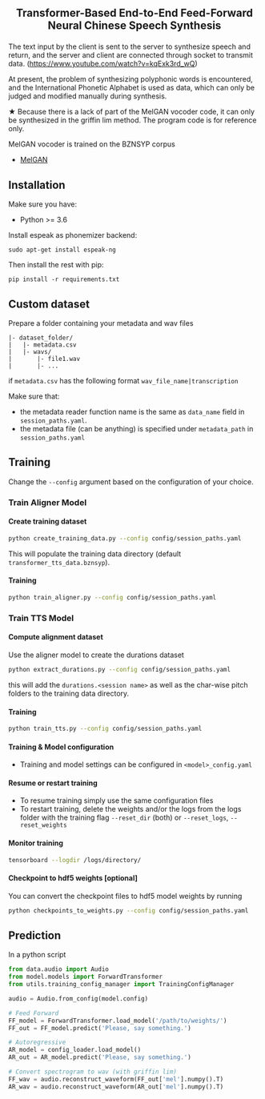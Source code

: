 <h2 align="center">
<p>Transformer-Based End-to-End Feed-Forward Neural Chinese Speech Synthesis</p>
</h2>

The text input by the client is sent to the server to synthesize speech and return, and the server and client are connected through socket to transmit data.
(https://www.youtube.com/watch?v=kqExk3rd_wQ)

At present, the problem of synthesizing polyphonic words is encountered, and the International Phonetic Alphabet is used as data, which can only be judged and modified manually during synthesis.

★ Because there is a lack of part of the MelGAN vocoder code, it can only be synthesized in the griffin lim method. The program code is for reference only.

MelGAN vocoder is trained on the BZNSYP corpus
- [MelGAN](https://github.com/seungwonpark/melgan)

## Installation

Make sure you have:

* Python >= 3.6

Install espeak as phonemizer backend:
```
sudo apt-get install espeak-ng
```

Then install the rest with pip:
```
pip install -r requirements.txt
```
## Custom dataset
Prepare a folder containing your metadata and wav files
```
|- dataset_folder/
|   |- metadata.csv
|   |- wavs/
|       |- file1.wav
|       |- ...
```
if `metadata.csv` has the following format
``` wav_file_name|transcription ```

Make sure that:
 -  the metadata reader function name is the same as ```data_name``` field in ```session_paths.yaml```.
 -  the metadata file (can be anything) is specified under ```metadata_path``` in ```session_paths.yaml``` 

## Training
Change the ```--config``` argument based on the configuration of your choice.
### Train Aligner Model
#### Create training dataset
```bash
python create_training_data.py --config config/session_paths.yaml
```
This will populate the training data directory (default `transformer_tts_data.bznsyp`).
#### Training
```bash
python train_aligner.py --config config/session_paths.yaml
```
### Train TTS Model
#### Compute alignment dataset
Use the aligner model to create the durations dataset
```bash
python extract_durations.py --config config/session_paths.yaml
```
this will add the `durations.<session name>` as well as the char-wise pitch folders to the training data directory.
#### Training
```bash
python train_tts.py --config config/session_paths.yaml
```
#### Training & Model configuration
- Training and model settings can be configured in `<model>_config.yaml`

#### Resume or restart training
- To resume training simply use the same configuration files
- To restart training, delete the weights and/or the logs from the logs folder with the training flag `--reset_dir` (both) or `--reset_logs`, `--reset_weights`

#### Monitor training
```bash
tensorboard --logdir /logs/directory/
```

#### Checkpoint to hdf5 weights \[optional\]
You can convert the checkpoint files to hdf5 model weights by running
```bash
python checkpoints_to_weights.py --config config/session_paths.yaml
```
## Prediction

In a python script
```python
from data.audio import Audio
from model.models import ForwardTransformer
from utils.training_config_manager import TrainingConfigManager

audio = Audio.from_config(model.config)

# Feed Forward
FF_model = ForwardTransformer.load_model('/path/to/weights/')
FF_out = FF_model.predict('Please, say something.')

# Autoregressive
AR_model = config_loader.load_model()
AR_out = AR_model.predict('Please, say something.')

# Convert spectrogram to wav (with griffin lim)
FF_wav = audio.reconstruct_waveform(FF_out['mel'].numpy().T)
AR_wav = audio.reconstruct_waveform(AR_out['mel'].numpy().T)
```
